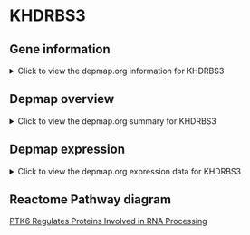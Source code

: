 <h1>KHDRBS3</h1>

<h2>Gene information</h2>
<details>
  <summary>Click to view the depmap.org information for KHDRBS3</summary>
  <iframe src="https://depmap.org/portal/gene/KHDRBS3?tab=about" style="border:none;width:100%;height:800px"></iframe>
</details>

<h2>Depmap overview</h2>
<details>
  <summary>Click to view the depmap.org summary for KHDRBS3</summary>
  <iframe src="https://depmap.org/portal/gene/KHDRBS3?tab=overview" style="border:none;width:100%;height:800px"></iframe>
</details>

<h2>Depmap expression</h2>
<details>
  <summary>Click to view the depmap.org expression data for KHDRBS3</summary>
  <iframe src="https://depmap.org/portal/gene/KHDRBS3?tab=characterization" style="border:none;width:100%;height:800px"></iframe>
</details>



<h2>Reactome Pathway diagram</h2>
<a href="https://reactome.org/PathwayBrowser/#/R-HSA-8849468" target="_BLANK">PTK6 Regulates Proteins Involved in RNA Processing</a>



